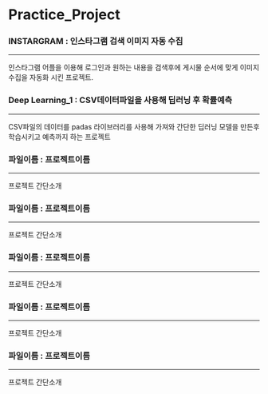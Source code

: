 # Practice_Project


### INSTARGRAM : 인스타그램 검색 이미지 자동 수집
---
<p>인스타그램 어플을 이용해 로그인과 원하는 내용을 검색후에 게시물 순서에 맞게 이미지 수집을 자동화 시킨 프로젝트.</p>

### Deep Learning_1 : CSV데이터파일을 사용해 딥러닝 후 확률예측
---
<P>CSV파일의 데이터를 padas 라이브러리를 사용해 가져와 간단한 딥러닝 모델을 만든후 학습시키고 예측까지 하는 프로젝트</P>

### 파일이름 : 프로젝트이름
---
<P>프로젝트 간단소개</P>

### 파일이름 : 프로젝트이름
---
<P>프로젝트 간단소개</P>

### 파일이름 : 프로젝트이름
---
<P>프로젝트 간단소개</P>

### 파일이름 : 프로젝트이름
---
<P>프로젝트 간단소개</P>

### 파일이름 : 프로젝트이름
---
<P>프로젝트 간단소개</P>
